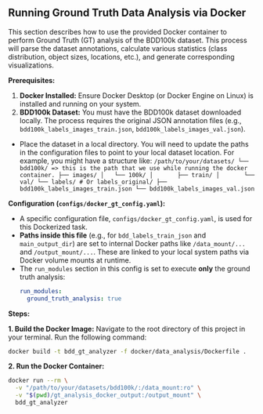 ## Running Ground Truth Data Analysis via Docker

This section describes how to use the provided Docker container to perform Ground Truth (GT) analysis of the BDD100k dataset. This process will parse the dataset annotations, calculate various statistics (class distribution, object sizes, locations, etc.), and generate corresponding visualizations.

**Prerequisites:**

1.  **Docker Installed:** Ensure Docker Desktop (or Docker Engine on Linux) is installed and running on your system.
2.  **BDD100k Dataset:** You must have the BDD100k dataset downloaded locally. The process requires the original JSON annotation files (e.g., `bdd100k_labels_images_train.json`, `bdd100k_labels_images_val.json`).
* Place the dataset in a local directory. You will need to update the paths in the configuration files to point to your local dataset location. For example, you might have a structure like:
        ```
        /path/to/your/datasets/
        └── bdd100k/ => this is the path that we use while running the docker container.
            ├── images/
            │   └── 100k/
            │       ├── train/
            │       └── val/
            └── labels/ # Or labels_original/
                ├── bdd100k_labels_images_train.json
                └── bdd100k_labels_images_val.json
        ```

**Configuration (`configs/docker_gt_config.yaml`):**

* A specific configuration file, `configs/docker_gt_config.yaml`, is used for this Dockerized task.
* **Paths inside this file** (e.g., for `bdd_labels_train_json` and `main_output_dir`) are set to internal Docker paths like `/data_mount/...` and `/output_mount/...`. These are linked to your local system paths via Docker volume mounts at runtime.
* The `run_modules` section in this config is set to execute **only** the ground truth analysis:
    ```yaml
    run_modules:
      ground_truth_analysis: true
    ```

**Steps:**

**1. Build the Docker Image:**
Navigate to the root directory of this project in your terminal. Run the following command:
```bash
docker build -t bdd_gt_analyzer -f docker/data_analysis/Dockerfile .
```

**2. Run the Docker Container:**
```bash
docker run --rm \
  -v "/path/to/your/datasets/bdd100k/:/data_mount:ro" \
  -v "$(pwd)/gt_analysis_docker_output:/output_mount" \
  bdd_gt_analyzer
  ```
